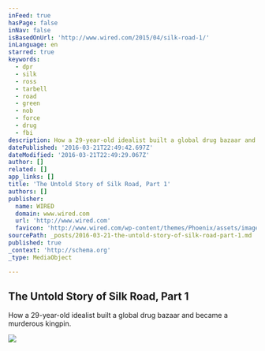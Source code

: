 ```yaml
---
inFeed: true
hasPage: false
inNav: false
isBasedOnUrl: 'http://www.wired.com/2015/04/silk-road-1/'
inLanguage: en
starred: true
keywords:
  - dpr
  - silk
  - ross
  - tarbell
  - road
  - green
  - nob
  - force
  - drug
  - fbi
description: How a 29-year-old idealist built a global drug bazaar and became a murderous kingpin.
datePublished: '2016-03-21T22:49:42.697Z'
dateModified: '2016-03-21T22:49:29.067Z'
author: []
related: []
app_links: []
title: 'The Untold Story of Silk Road, Part 1'
authors: []
publisher:
  name: WIRED
  domain: www.wired.com
  url: 'http://www.wired.com'
  favicon: 'http://www.wired.com/wp-content/themes/Phoenix/assets/images/favicon.ico'
sourcePath: _posts/2016-03-21-the-untold-story-of-silk-road-part-1.md
published: true
_context: 'http://schema.org'
_type: MediaObject

---
```

<article style=""><h1>The Untold Story of Silk Road, Part 1</h1><p>How a 29-year-old idealist built a global drug bazaar and became a murderous kingpin.</p><img src="http://www.wired.com/wp-content/uploads/2015/04/silk_road_tablet_H.jpg" /></article>